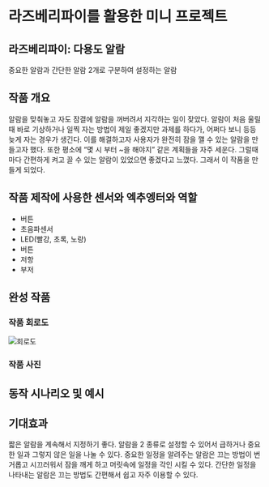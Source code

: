 # 라즈베리파이를 활용한 미니 프로젝트
## 라즈베리파이: 다용도 알람
중요한 알람과 간단한 알람 2개로 구분하여 설정하는 알람
## 작품 개요
  알람을 맞춰놓고 자도 잠결에 알람을 꺼버려서 지각하는 일이 잦았다. 알람이 처음 울릴 때 바로 기상하거나 일찍 자는 방법이 제일 좋겠지만 과제를 하다가, 어쩌다 보니 등등 늦게 자는 경우가 생긴다. 이를 해결하고자 사용자가 완전히 잠을 깰 수 있는 알람을 만들고자 했다. 또한 평소에 “몇 시 부터 ~을 해야지” 같은 계획들을 자주 세운다. 그럴때마다 간편하게 켜고 끌 수 있는 알람이 있었으면 좋겠다고 느꼈다. 그래서 이 작품을 만들게 되었다.

## 작품 제작에 사용한 센서와 엑추엥터와 역할
- 버튼
- 초음파센서
- LED(빨강, 초록, 노랑)
- 버튼
- 저항
- 부저

## 완성 작품
### 작품 회로도
![회로도](https://github.com/ANYUNSEONG/finaltest/assets/131340804/c7ec37ae-175b-473c-ba69-afac3c10b5d4)
### 작품 사진

## 동작 시나리오 및 예시

## 기대효과
짧은 알람을 계속해서 지정하기 좋다.
알람을 2 종류로 설정할 수 있어서 급하거나 중요한 일과 그렇지 않은 일을 나눌 수 있다.
중요한 일정을 알려주는 알람은 끄는 방법이 번거롭고 시끄러워서 잠을 깨게 하고 머릿속에 일정을 각인 시킬 수 있다.
간단한 일정을 나타내는 알람은 끄는 방법도 간편해서 쉽고 자주 이용할 수 있다.
